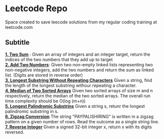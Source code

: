 # Leetcode Repo
Space created to save leecode solutions from my regular coding training at leetcode.com 


## Subtitle 
**[1. Two Sum](https://github.com/eflopezruiz/Leetcode/blob/1d883485c91dce246e005c4122665d9d4c56b702/Leetcode_solutions/1.Two_Sum.py)** : Given an array of integers and an integer target, return the indices of the two numbers that they add up to target <br>
**[2. Add Two Numbers](https://github.com/eflopezruiz/Leetcode/blob/222cee2474cddb7b129afac8c76c53f6e29645c6/Leetcode_solutions/2.Add_Two_Numbers.py)**: Given two non-empty linked lists representing two non-negative integers, add the two numbers and return the sum as linked list. (Digits are stored in reverse order) <br>
**[3. Longest Substring Without Repeating Characters](https://github.com/eflopezruiz/Leetcode/blob/832c8d5a92cf9c22085a5e8cb53db08a1938fec5/Leetcode_solutions/3.Longest_Substring.py)** Given a string, find the length of the longest substring withour repeating a character.<br> 
**[4. Median of Two Sorted Arrays](https://github.com/eflopezruiz/Leetcode/blob/0c755a362650e983c5b23c68f2886eb509211964/Leetcode_solutions/4.Median_Of_Sorted.py)** Given two sorted arrays of size m and n respectively, return the median of the two sorted arrays. The overall run time complexity should be O(log (m+n)) <br>
**[5. Longest Palindromic Substrins](https://github.com/eflopezruiz/Leetcode/blob/c89f816633aa8049673fe6fb505fec790baacfc0/Leetcode_solutions/5.Longest_PalindromicSub.py)** Given a string s, retunr the longest palindromic substring in s. <br>
**[6. Zigzag Conversion](https://github.com/eflopezruiz/Leetcode/blob/e3313e06f4b8f6ddfa7c1ae80a68a56b4c601c1b/Leetcode_solutions/6.Zigzag_conversion.py)** The string "PAYPALISHIRING" is written in a zigzag pattern on a given number of rows. Read the outcome as a single string line. <br>
**[7. Reverse Integer](https://github.com/eflopezruiz/Leetcode/blob/292407bc6b75a28d3bf8e1bbdd39101dd02a63f6/Leetcode_solutions/7.Reverse_Integer.py)** Given a signed 32-bit integer x, return x with its digits reversed. <br>

